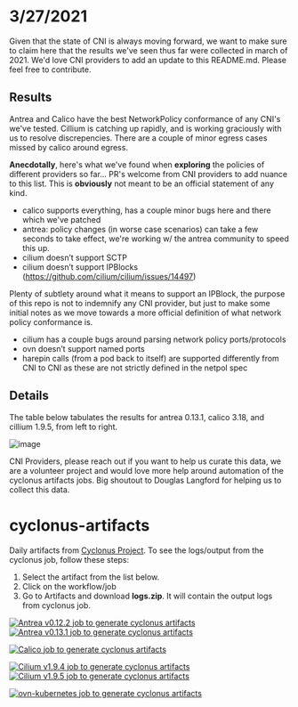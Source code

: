 # 3/27/2021

Given that the state of CNI is always moving forward, we want to make sure to claim here that the results we've seen thus far were collected in march of 2021.  We'd love CNI providers to add an update to this README.md.  Please feel free to contribute.

## Results
Antrea and Calico have the best NetworkPolicy conformance of any CNI's we've tested.  Cillium is catching up rapidly, and is working graciously with us to resolve discrepencies.  There are a couple of minor egress cases missed by calico around egress.

**Anecdotally**, here's what we've found when **exploring** the policies of different providers so far... PR's welcome from CNI providers to add nuance to this list.  This is **obviously** not meant to be an official statement of any kind.

- calico supports everything, has a couple minor bugs here and there which we've patched
- antrea: policy changes (in worse case scenarios) can take a few seconds to take effect, we're working w/ the antrea community to speed this up.
- cilium doesn’t support SCTP
- cilium doesn’t support IPBlocks (https://github.com/cilium/cilium/issues/14497)

Plenty of subtlety around what it means to support an IPBlock, the purpose of this repo is not to indemnify any CNI provider, but just to make some initial notes as we move towards a more official definition of what network policy conformance is.

- cilium has a couple bugs around parsing network policy ports/protocols
- ovn doesn’t support named ports
- harepin calls (from a pod back to itself) are supported differently from CNI to CNI as these are not strictly defined in the netpol spec

## Details

The table below tabulates the results for antrea 0.13.1, calico 3.18, and cillium 1.9.5, from left to right.  

![image](https://user-images.githubusercontent.com/826111/112733880-c5b96b80-8eff-11eb-9378-062b6d045316.png)

CNI Providers, please reach out if you want to help us curate this data, we are a volunteer project and would love more help around automation of the cyclonus artifacts jobs.  Big shoutout to Douglas Langford for helping us to collect this data.

# cyclonus-artifacts
Daily artifacts from [Cyclonus Project](https://github.com/mattfenwick/cyclonus). To see the logs/output from the cyclonus job, follow these steps:

  1. Select the artifact from the list below.
  2. Click on the workflow/job
  3. Go to Artifacts and download **logs.zip**. It will contain the output logs from cyclonus job.

[![Antrea v0.12.2 job to generate cyclonus artifacts](https://github.com/K8sbykeshed/cyclonus-artifacts/actions/workflows/antrea_v0.12.2_job.yml/badge.svg)](https://github.com/K8sbykeshed/cyclonus-artifacts/actions/workflows/antrea_v0.12.2_job.yml)  
[![Antrea v0.13.1 job to generate cyclonus artifacts](https://github.com/K8sbykeshed/cyclonus-artifacts/actions/workflows/antrea_v0.13.1_job.yml/badge.svg)](https://github.com/K8sbykeshed/cyclonus-artifacts/actions/workflows/antrea_v0.13.1_job.yml)  

[![Calico job to generate cyclonus artifacts](https://github.com/K8sbykeshed/cyclonus-artifacts/actions/workflows/calico.yml/badge.svg)](https://github.com/K8sbykeshed/cyclonus-artifacts/actions/workflows/calico.yml)  

[![Cilium v1.9.4 job to generate cyclonus artifacts](https://github.com/K8sbykeshed/cyclonus-artifacts/actions/workflows/cilium_v1.9.4_job.yml/badge.svg)](https://github.com/K8sbykeshed/cyclonus-artifacts/actions/workflows/cilium_v1.9.4_job.yml)  
[![Cilium v1.9.5 job to generate cyclonus artifacts](https://github.com/K8sbykeshed/cyclonus-artifacts/actions/workflows/cilium_v1.9.5_job.yml/badge.svg)](https://github.com/K8sbykeshed/cyclonus-artifacts/actions/workflows/cilium_v1.9.5_job.yml)  

[![ovn-kubernetes job to generate cyclonus artifacts](https://github.com/K8sbykeshed/cyclonus-artifacts/actions/workflows/ovn-kubernetes.yml/badge.svg)](https://github.com/K8sbykeshed/cyclonus-artifacts/actions/workflows/ovn-kubernetes.yml)  
